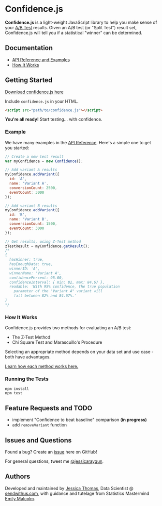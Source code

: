 # Confidence.js

**Confidence.js** is a light-weight JavaScript library to help you make sense of your [A/B Test](http://en.wikipedia.org/wiki/A/B_testing) results. Given an A/B test (or "Split Test") result set, Confidence.js will tell you if a statistical "winner" can be determined.

## Documentation

* [API Reference and Examples](docs/API_REFERENCE.md)
* [How It Works](docs/HOW_IT_WORKS.md)

## Getting Started

[Download confidence.js here](confidence.js)

Include `confidence.js` in your HTML.
``` HTML
<script src="path/to/confidence.js"></script>
```

**You're all ready!** Start testing... with confidence.

### Example

We have many examples in the [API Reference](docs/API_REFERENCE.md). Here's a simple one to get you started:

``` js
// Create a new test result
var myConfidence = new Confidence();

// Add variant A results
myConfidence.addVariant({
  id: 'A',
  name: 'Variant A',
  conversionCount: 2500,
  eventCount: 3000
});

// Add variant B results
myConfidence.addVariant({
  id: 'B',
  name: 'Variant B',
  conversionCount: 1500,
  eventCount: 3000
});

// Get results, using Z-Test method
zTestResult = myConfidence.getResult();
/*
{
  hasWinner: true,
  hasEnoughData: true,
  winnerID: 'A',
  winnerName: 'Variant A',
  confidencePercent: 95.00,
  confidenceInterval: { min: 82, max: 84.67 },
  readable: 'With 95% confidence, the true population
    parameter of the "Variant A" variant will
    fall between 82% and 84.67%.'
}
*/
```

### How It Works

Confidence.js provides two methods for evaluating an A/B test:
- The Z-Test Method
- Chi Square Test and Marascuillo's Procedure

Selecting an appropriate method depends on your data set and use case - both have advantages.

[Learn how each method works here.](docs/HOW_IT_WORKS.md)

### Running the Tests

```
npm install
npm test
```

## Feature Requests and TODO

- implement "Confidence to beat baseline" comparison **(in progress)**
- add `removeVariant` function


## Issues and Questions

Found a bug? Create an [issue](https://github.com/sendwithus/confidence/issues) here on GitHub!

For general questions, tweet me [@jessicaraygun](https://twitter.com/jessicaraygun).

## Authors

Developed and maintained by [Jessica Thomas](mailto:jessica@sendwithus.com), Data Scientist @ [sendwithus.com](https://www.sendwithus.com), with guidance and tutelage from Statistics Mastermind [Emily Malcolm](mailto:emalcol@uvic.ca).

